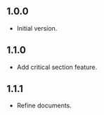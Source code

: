 ## 1.0.0

- Initial version.

## 1.1.0

- Add critical section feature.

## 1.1.1

- Refine documents.

